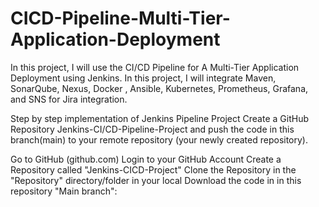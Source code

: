 # CICD-Pipeline-Multi-Tier-Application-Deployment
In this project, I will use the CI/CD Pipeline for A Multi-Tier Application Deployment using Jenkins. In this project, I will integrate Maven, SonarQube, Nexus, Docker , Ansible, Kubernetes, Prometheus, Grafana, and SNS for Jira integration.  

Step by step implementation of Jenkins Pipeline Project
Create a GitHub Repository Jenkins-CI/CD-Pipeline-Project and push the code in this branch(main) to your remote repository (your newly created repository).

Go to GitHub (github.com)
Login to your GitHub Account
Create a Repository called "Jenkins-CICD-Project"
Clone the Repository in the "Repository" directory/folder in your local
Download the code in in this repository "Main branch":

